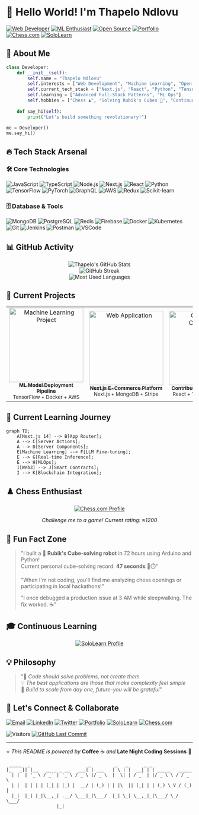 # 👋 Hello World! I'm Thapelo Ndlovu

[![Web Developer](https://img.shields.io/badge/-%F0%9F%92%BB_Full_Stack_Developer-8A2BE2)](https://github.com/Heisenburg-z)
[![ML Enthusiast](https://img.shields.io/badge/-%F0%9F%A4%96_Machine_Learning-00BFFF)](https://github.com/Heisenburg-z)
[![Open Source](https://img.shields.io/badge/-%E2%9C%8D%EF%B8%8F_Open_Source-32CD32)](https://github.com/Heisenburg-z)
[![Portfolio](https://img.shields.io/badge/-%F0%9F%8C%90_Portfolio-FF5733)](https://portfolio-43d9b.web.app/)
[![Chess.com](https://img.shields.io/badge/-%E2%99%9F_Chess.com-4D8B31)](https://www.chess.com/member/thapelo_ndlovu)
[![SoloLearn](https://img.shields.io/badge/-%F0%9F%93%9A_SoloLearn-FFA500)](https://www.sololearn.com/en/profile/24239495)

## 🚀 **About Me**

```python
class Developer:
    def __init__(self):
        self.name = "Thapelo Ndlovu"
        self.interests = ["Web Development", "Machine Learning", "Open Source"]
        self.current_tech_stack = ["Next.js", "React", "Python", "TensorFlow"]
        self.learning = ["Advanced Full-Stack Patterns", "ML Ops"]
        self.hobbies = ["Chess ♟️", "Solving Rubik's Cubes 🧩", "Continuous Learning 📚"]
        
    def say_hi(self):
        print("Let's build something revolutionary!")

me = Developer()
me.say_hi()
```

## 🔥 **Tech Stack Arsenal**

### 🛠️ **Core Technologies**
![JavaScript](https://img.shields.io/badge/JavaScript-F7DF1E?style=for-the-badge&logo=javascript&logoColor=black)
![TypeScript](https://img.shields.io/badge/TypeScript-3178C6?style=for-the-badge&logo=typescript&logoColor=white)
![Node.js](https://img.shields.io/badge/Node.js-339933?style=for-the-badge&logo=nodedotjs&logoColor=white)
![Next.js](https://img.shields.io/badge/Next.js-000000?style=for-the-badge&logo=next.js&logoColor=white)
![React](https://img.shields.io/badge/React-61DAFB?style=for-the-badge&logo=react&logoColor=black)
![Python](https://img.shields.io/badge/Python-3776AB?style=for-the-badge&logo=python&logoColor=white)
![TensorFlow](https://img.shields.io/badge/TensorFlow-FF6F00?style=for-the-badge&logo=tensorflow&logoColor=white)
![PyTorch](https://img.shields.io/badge/PyTorch-EE4C2C?style=for-the-badge&logo=pytorch&logoColor=white)
![GraphQL](https://img.shields.io/badge/GraphQL-E10098?style=for-the-badge&logo=graphql&logoColor=white)
![AWS](https://img.shields.io/badge/AWS-232F3E?style=for-the-badge&logo=amazonaws&logoColor=white)
![Redux](https://img.shields.io/badge/Redux-764ABC?style=for-the-badge&logo=redux&logoColor=white)
![Scikit-learn](https://img.shields.io/badge/ScikitLearn-F7931E?style=for-the-badge&logo=scikit-learn&logoColor=white)

### 🗄️ **Database & Tools**
![MongoDB](https://img.shields.io/badge/MongoDB-47A248?style=for-the-badge&logo=mongodb&logoColor=white)
![PostgreSQL](https://img.shields.io/badge/PostgreSQL-4169E1?style=for-the-badge&logo=postgresql&logoColor=white)
![Redis](https://img.shields.io/badge/Redis-DC382D?style=for-the-badge&logo=redis&logoColor=white)
![Firebase](https://img.shields.io/badge/Firebase-FFCA28?style=for-the-badge&logo=firebase&logoColor=black)
![Docker](https://img.shields.io/badge/Docker-2496ED?style=for-the-badge&logo=docker&logoColor=white)
![Kubernetes](https://img.shields.io/badge/Kubernetes-326CE5?style=for-the-badge&logo=kubernetes&logoColor=white)
![Git](https://img.shields.io/badge/Git-F05032?style=for-the-badge&logo=git&logoColor=white)
![Jenkins](https://img.shields.io/badge/Jenkins-D24939?style=for-the-badge&logo=jenkins&logoColor=white)
![Postman](https://img.shields.io/badge/Postman-FF6C37?style=for-the-badge&logo=postman&logoColor=white)
![VSCode](https://img.shields.io/badge/VSCode-007ACC?style=for-the-badge&logo=visualstudiocode&logoColor=white)

## 📊 **GitHub Activity**

<div align="center">
  <img src="https://github-readme-stats.vercel.app/api?username=Heisenburg-z&show_icons=true&theme=radical&hide_title=true" alt="Thapelo's GitHub Stats" />
</div>

<div align="center">
  <img src="https://streak-stats.demolab.com/?user=Heisenburg-z&theme=radical" alt="GitHub Streak" />
</div>

<div align="center">
  <img src="https://github-readme-stats.vercel.app/api/top-langs/?username=Heisenburg-z&layout=compact&theme=radical" alt="Most Used Languages" />
</div>

## 🎯 **Current Projects**

<table>
  <tr>
    <td align="center">
      <a href="https://github.com/Heisenburg-z/project-name">
        <img src="https://via.placeholder.com/150?text=ML+Project" width="200px" alt="Machine Learning Project"/>
        <br />
        <sub><b>ML Model Deployment Pipeline</b></sub>
      </a>
      <br />
      <sub>TensorFlow + Docker + AWS</sub>
    </td>
    <td align="center">
      <a href="https://github.com/Heisenburg-z/project-name">
        <img src="https://via.placeholder.com/150?text=Web+App" width="200px" alt="Web Application"/>
        <br />
        <sub><b>Next.js E-Commerce Platform</b></sub>
      </a>
      <br />
      <sub>Next.js + MongoDB + Stripe</sub>
    </td>
    <td align="center">
      <a href="https://github.com/Heisenburg-z/project-name">
        <img src="https://via.placeholder.com/150?text=Open+Source" width="200px" alt="Open Source Contribution"/>
        <br />
        <sub><b>Contributing to Open Source</b></sub>
      </a>
      <br />
      <sub>React + TypeScript + Docker</sub>
    </td>
  </tr>
</table>

## 🧩 **Current Learning Journey**
```mermaid
graph TD;
    A[Next.js 14] --> B[App Router];
    A --> C[Server Actions];
    A --> D[Server Components];
    E[Machine Learning] --> F[LLM Fine-tuning];
    E --> G[Real-time Inference];
    E --> H[MLOps];
    I[Web3] --> J[Smart Contracts];
    I --> K[Blockchain Integration];
```

## ♟️ **Chess Enthusiast**
<div align="center">
  <a href="https://www.chess.com/member/thapelo_ndlovu">
    <img src="https://img.shields.io/badge/Thapelo%20on%20Chess.com-Visit%20Profile-4D8B31?style=for-the-badge&logo=chess.com&logoColor=white" alt="Chess.com Profile" />
  </a>
  <p><i>Challenge me to a game! Current rating: ≈1200</i></p>
</div>

## 🤯 **Fun Fact Zone**
> "I built a 🤖 **Rubik's Cube-solving robot** in 72 hours using Arduino and Python!  
> Current personal cube-solving record: **47 seconds** 🏻⏱️"
>
> "When I'm not coding, you'll find me analyzing chess openings or participating in local hackathons!"
>
> "I once debugged a production issue at 3 AM while sleepwalking. The fix worked. ☕"

## 🎓 **Continuous Learning**
<div align="center">
  <a href="https://www.sololearn.com/en/profile/24239495">
    <img src="https://img.shields.io/badge/SoloLearn-Follow%20My%20Learning%20Journey-FFA500?style=for-the-badge&logo=sololearn&logoColor=white" alt="SoloLearn Profile" />
  </a>
</div>

## 💡 **Philosophy**
> "🚀 *Code should solve problems, not create them*  
> 💡 *The best applications are those that make complexity feel simple*  
> 🔧 *Build to scale from day one, future-you will be grateful*"

## 🤝 **Let's Connect & Collaborate**

[![Email](https://img.shields.io/badge/-📧%20Email%20Me-EA4335?style=flat-square&logo=gmail&logoColor=white)](mailto:thapelondlovu74@gmail.com)
[![LinkedIn](https://img.shields.io/badge/-👔%20LinkedIn-0A66C2?style=flat-square&logo=linkedin&logoColor=white)](https://www.linkedin.com/in/thapelo-ndlovu-1165152aa)
[![Twitter](https://img.shields.io/badge/-🐦%20Twitter-1DA1F2?style=flat-square&logo=twitter&logoColor=white)](https://twitter.com/thapelondlovu8008)
[![Portfolio](https://img.shields.io/badge/-🌐%20Portfolio-FF5733?style=flat-square&logo=react&logoColor=white)](https://portfolio-43d9b.web.app/)
[![SoloLearn](https://img.shields.io/badge/-📚%20SoloLearn-FFA500?style=flat-square&logo=sololearn&logoColor=white)](https://www.sololearn.com/en/profile/24239495)
[![Chess.com](https://img.shields.io/badge/-♟️%20Chess.com-4D8B31?style=flat-square&logo=lichess&logoColor=white)](https://www.chess.com/member/thapelo_ndlovu)

![Visitors](https://komarev.com/ghpvc/?username=Heisenburg-z&color=dc143c&style=flat-square&label=PROFILE+VIEWS)
[![GitHub Last Commit](https://img.shields.io/github/last-commit/Heisenburg-z/Heisenburg-z?color=9E7BB5&label=LAST%20UPDATE&style=flat-square)](https://github.com/Heisenburg-z/Heisenburg-z)

---

⭐ *This README is powered by* **Coffee** ☕ *and* **Late Night Coding Sessions** 🌙

<!-- ASCII Art Signature -->
```
 _____  _                      _         _   _      _ _                 
|_   _|| |__   __ _ _ __   ___| | ___   | \ | |  __| | | _____   _____ 
  | |  | '_ \ / _` | '_ \ / _ \ |/ _ \  |  \| | / _` | |/ _ \ \ / / _ \
  | |  | | | | (_| | |_) |  __/ | (_) | | |\  || (_| | | (_) \ V / (_) |
  |_|  |_| |_|\__,_| .__/ \___|_|\___/  |_| \_| \__,_|_|\___/ \_/ \___/ 
                   |_|                                                 
```

